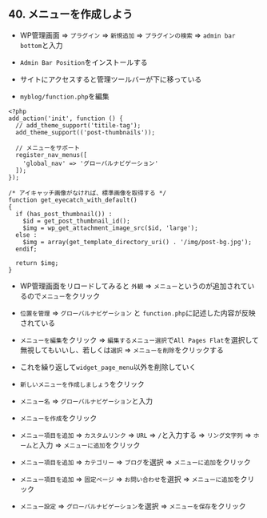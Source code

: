 ## 40. メニューを作成しよう

+ WP管理画面 => `プラグイン` => `新規追加` => `プラグインの検索` => `admin bar bottom`と入力<br>

+ `Admin Bar Position`をインストールする<br>

+ サイトにアクセスすると管理ツールバーが下に移っている<br>

+ `myblog/function.php`を編集<br>

```php:function.php
<?php
add_action('init', function () {
  // add_theme_support('titile-tag');
  add_theme_support(('post-thumbnails'));

  // メニューをサポート
  register_nav_menus([
    'global_nav' => 'グローバルナビゲーション'
  ]);
});

/* アイキャッチ画像がなければ、標準画像を取得する */
function get_eyecatch_with_default()
{
  if (has_post_thumbnail()) :
    $id = get_post_thumbnail_id();
    $img = wp_get_attachment_image_src($id, 'large');
  else :
    $img = array(get_template_directory_uri() . '/img/post-bg.jpg');
  endif;

  return $img;
}
```

+ WP管理画面をリロードしてみると `外観` => `メニュー`というのが追加されているので`メニュー`をクリック<br>

+ `位置を管理` => `グローバルナビゲーション` と `function.php`に記述した内容が反映されている<br>

+ `メニューを編集`をクリック => `編集するメニュー選択`で`All Pages Flat`を選択して無視してもいいし、若しくは`選択` => `メニューを削除`をクリックする<br>

+ これを繰り返して`widget_page_menu`以外を削除していく<br>

+ `新しいメニューを作成しましょう`をクリック<br>

+ `メニュー名` => `グローバルナビゲーション`と入力<br>

+ `メニューを作成`をクリック<br>

+ `メニュー項目を追加` => `カスタムリンク` => `URL` => `/`と入力する => `リング文字列` => `ホーム`と入力 => `メニューに追加`をクリック<br>

+ `メニュー項目を追加` => `カテゴリー` => `ブログ`を選択 => `メニューに追加`をクリック<br>

+ `メニュー項目を追加` => `固定ページ` => `お問い合わせ`を選択 => `メニューに追加`をクリック<br>

+ `メニュー設定` => `グローバルナビゲーション`を選択 => `メニューを保存`をクリック<br>
